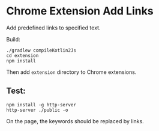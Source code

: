 Chrome Extension Add Links
=======================

Add predefined links to specified text.

Build:

```
./gradlew compileKotlin2Js
cd extension
npm install
```

Then add `extension` directory to Chrome extensions.

Test:
-----

```
npm install -g http-server
http-server ./public -o
```

On the page, the keywords should be replaced by links.